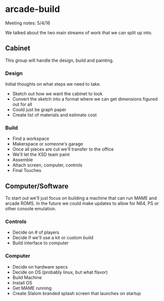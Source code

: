 # arcade-build

Meeting notes: 5/4/16

We talked about the two main streams of work that we can split up into.

## Cabinet
This group will handle the design, build and painting.

### Design

Initial thoughts on what steps we need to take.

* Sketch out how we want the cabinet to look
* Convert the sketch into a format where we can get dimensions figured out for all
 * Could just be graph paper
* Create list of materials and estimate cost

### Build
* Find a workspace
 * Makerspace or someone's garage
* Once all pieces are cut we'll transfer to the office
* We'll let the XSD team paint 
* Assemble 
* Attach screen, computer, controls
* Final Touches

## Computer/Software

To start out we'll just focus on building a machine that can run MAME and arcade ROMS.  In the future we could make updates to allow for N64, PS or other console emulation.

### Controls

* Decide on # of players
* Decide if we'll use a kit or custom build
* Build interface to computer

### Computer

* Decide on hardware specs
* Decide on OS (probably linux, but what flavor)
* Build Machine
* Install OS
* Get MAME running
* Create Slalom branded splash screen that launches on startup











